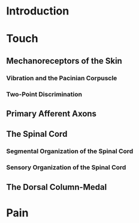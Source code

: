 # Introduction

# Touch

## Mechanoreceptors of the Skin

### Vibration and the Pacinian Corpuscle
### Two-Point Discrimination
## Primary Afferent Axons
## The Spinal Cord
### Segmental Organization of the Spinal Cord
### Sensory Organization of the Spinal Cord
## The Dorsal Column-Medal 
## 
## 
### 
### 
### 
# Pain